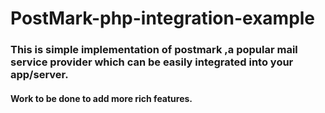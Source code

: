 # PostMark-php-integration-example

### This is simple implementation of postmark ,a popular mail service provider which can be easily integrated into your app/server.

#### Work to be done to add more rich features.
